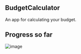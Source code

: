 ## BudgetCalculator
An app for calculating your budget.

## Progress so far

![image](https://drive.google.com/uc?export=view&id=1j7etLX2YiHZxS9kVAndXlCKxMFZIPMDu)
